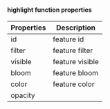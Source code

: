 #### highlight function properties

| Properties | Description     |
| ---------- | --------------- |
| id         | feature id      |
| filter     | feature filter  |
| visible    | feature visible |
| bloom      | feature bloom   |
| color      | feature color   |
| opacity   |               |
